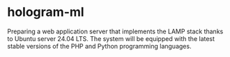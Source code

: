 # hologram-ml

Preparing a web application server that implements the LAMP stack thanks to Ubuntu server 24.04 LTS.
The system will be equipped with the latest stable versions of the PHP and Python programming languages.
